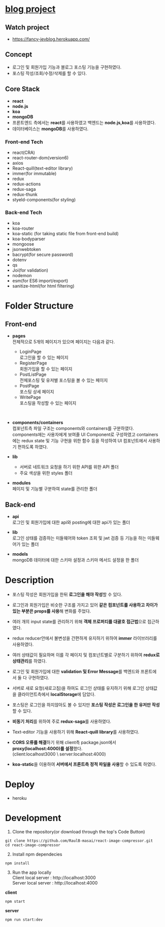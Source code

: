 # [blog project](https://fancy-jevblog.herokuapp.com/)

## **Watch project**

-  https://fancy-jevblog.herokuapp.com/

## **Concept**

- 로그인 및 회원가입 기능과 블로그 포스팅 기능을 구현하였다.
- 포스팅 작성/조회/수정/삭제를 할 수 있다.

## **Core Stack**

- **react**
- **node.js**
- **koa**
- **mongoDB**
- 프론트엔드 측에서는 **react**를 사용하였고 백엔드는 **node.js,koa**를 사용하였다.
- 데이터베이스는 **mongoDB**를 사용하였다.

### **Front-end Tech**

- react(CRA)
- react-router-dom(version6)
- axios
- React-quill(text-editor library)
- immer(for immutable)
- redux
- redux-actions
- redux-saga
- redux-thunk
- styeld-components(for styling)

### **Back-end Tech**

- koa
- koa-router
- koa-static (for taking static file from front-end build)
- koa-bodyparser
- mongoose
- jsonwebtoken
- bacrypt(for secure password)
- dotenv
- qs
- Joi(for validation)
- nodemon
- esm(for ES6 import/export)
- sanitize-html(for html filtering)

# Folder Structure

## **Front-end**

- **pages**  
  전체적으로 5개의 페이지가 있으며 페이지는 다음과 같다.

  - LoginPage  
    로그인을 할 수 있는 페이지
  - RegisterPage  
    회원가입을 할 수 있는 페이지
  - PostListPage  
    전체포스팅 및 유저별 포스팅을 볼 수 있는 페이지
  - PostPage  
    포스팅 상세 페이지
  - WritePage  
    포스팅을 작성할 수 있는 페이지

<br>

- **components/containers**  
  컴포넌트측 파일 구조는 components와 containers를 구분하였다.  
  components에는 사용자에게 보여줄 UI Component로 구성하였고 containers에는 redux state 및 기능 구현을 위한 함수 등을 작성하여 UI 컴포넌트에서 사용하기 편하도록 하였다.

- **lib**

  - 서버로 네트워크 요청을 하기 위한 API를 위한 API 폴더
  - 주요 색상을 위한 styles 폴더

- **modules**  
  페이지 및 기능별 구분하여 state를 관리한 폴더

## **Back-end**

- **api**  
  로그인 및 회원가입에 대한 api와 posting에 대한 api가 있는 폴더

- **lib**  
  로그인 상태를 검증하는 미들웨어와 token 조회 및 jwt 검증 등 기능을 하는 미들웨어가 있는 폴더

- **models**  
  mongoDB 데이터에 대한 스키마 설정과 스키마 메서드 설정을 한 폴더

# Description

- 포스팅 작성은 회원가입을 한뒤 **로그인을 해야 작성**할 수 있다.

- 로그인과 회원가입은 비슷한 구조를 가지고 있어 **같은 컴포넌트를 사용하고 차이가 있는 부분은 props를 사용**해 변화를 주었다.

- 여러 개의 input state를 관리하기 위해 **객체 프로퍼티를 대괄호 접근법**으로 접근하였다.

- redux reducer안에서 불변성을 간편하게 유지하기 위하여 **immer** 라이브러리를 사용하였다.

- 여러 상태값이 필요하며 이를 각 페이지 및 컴포넌트별로 구분하기 위하여 **redux로 상태관리**를 하였다.

- 로그인 및 회원가입에 대한 **validation 및 Error Message**를 백엔드와 프론트에서 둘 다 구현하였다.

- 서버로 새로 요청(새로고침)을 하여도 로그인 상태를 유지하기 위해 로그인 상태값을 클라이언트측에서 **localStorage**에 담았다.

- 포스팅은 로그인을 하지않아도 볼 수 있지만 **포스팅 작성은 로그인을 한 유저만 작성**할 수 있다.

- **비동기 처리**를 위하여 주로 **redux-saga**를 사용하였다.

- Text-editor 기능을 사용하기 위해 **React-quill library**를 사용하였다.

- **CORS 오류를 해결**하기 위해 client측 package.json에서 **proxy(localhost:4000)를 설정**했다.  
  (client:localhost3000 \ server:localhost:4000)

- **koa-static**을 이용하여 **서버에서 프론트측 정적 파일을 사용**할 수 있도록 하였다.

# Deploy

- heroku

# Development

1. Clone the repository(or download through the top's Code Button)

```
git clone https://github.com/RaulB-masai/react-image-compressor.git
cd react-image-compressor
```

2. Install npm dependecies

```
npm install
```

3. Run the app locally  
   Client local server : http://localhost:3000  
   Server local server : http://localhost:4000

**client**

```
npm start
```

**server**

```
npm run start:dev
```
